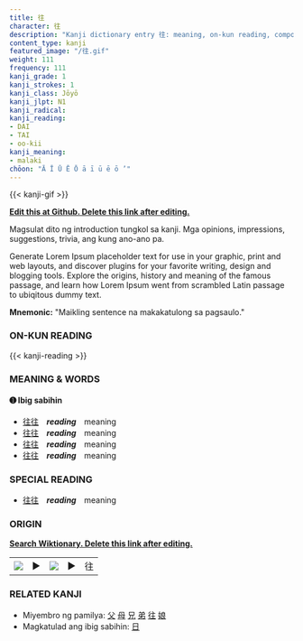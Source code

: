 ```yaml
---
title: 往
character: 往
description: "Kanji dictionary entry 往: meaning, on-kun reading, compounds, origin, related kanji"
content_type: kanji
featured_image: "/往.gif"
weight: 111
frequency: 111
kanji_grade: 1
kanji_strokes: 1
kanji_class: Jōyō
kanji_jlpt: N1
kanji_radical: 
kanji_reading: 
- DAI
- TAI
- oo-kii
kanji_meaning:
- malaki
chōon: "Ā Ī Ū Ē Ō ā ī ū ē ō ’"
---
```

[//]: # (Don't edit the line below. Kanji animated GIF code is automatically generated.)
{{< kanji-gif >}}

[//]: # (Edit below this line.)

**[Edit this at Github. Delete this link after editing.](https://github.com/tim0g/tim/tree/main/content/kanji/往/index.md)**

Magsulat dito ng introduction tungkol sa kanji. Mga opinions, impressions, suggestions, trivia, ang kung ano-ano pa.

Generate Lorem Ipsum placeholder text for use in your graphic, print and web layouts, and discover plugins for your favorite writing, design and blogging tools. Explore the origins, history and meaning of the famous passage, and learn how Lorem Ipsum went from scrambled Latin passage to ubiqitous dummy text.
 
**Mnemonic:** "Maikling sentence na makakatulong sa pagsaulo."

### ON-KUN READING

[//]: # (Don't edit the line below. ON-KUN READING code is automatically generated.)
{{< kanji-reading >}}

### MEANING & WORDS

#### ➊ **Ibig sabihin**
  - [往](../往)[往](../往)　***reading***　meaning
  - [往](../往)[往](../往)　***reading***　meaning
  - [往](../往)[往](../往)　***reading***　meaning
  - [往](../往)[往](../往)　***reading***　meaning

### SPECIAL READING
  - [往](../往)[往](../往)　***reading***　meaning

### ORIGIN

**[Search Wiktionary. Delete this link after editing.](https://wiktionary.org/wiki/往)**
<table class="kanji-table"><tr><td>
<img src="60px-往-bronze.svg.png">
</td><td>▶</td><td>
<img src="60px-往-oracle.svg.png">
</td><td>▶</td>
<td class="kanji-origin">往</td>
</tr></table>

### RELATED KANJI
- Miyembro ng pamilya: [父](../父) [母](../母) [兄](../兄) [弟](../弟) [往](../往) [娘](../娘)
- Magkatulad ang ibig sabihin: [日](../日)
